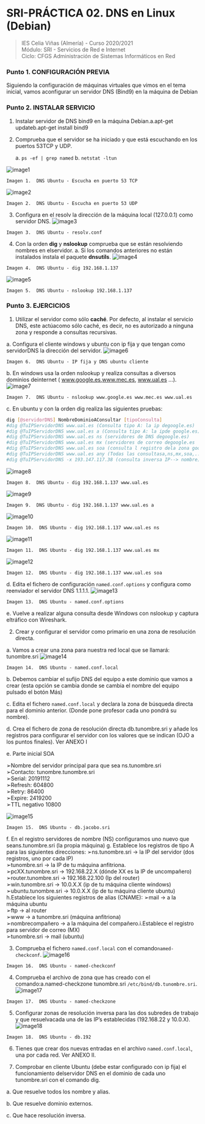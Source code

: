 # SRI-PRÁCTICA 02. DNS en Linux (Debian)
> IES Celia Viñas (Almería) - Curso 2020/2021   
> Módulo: SRI - Servicios de Red e Internet   
> Ciclo: CFGS Administración de Sistemas Informáticos en Red 

### Punto 1. CONFIGURACIÓN PREVIA
Siguiendo la configuración de máquinas virtuales que vimos en el tema inicial, vamos aconfigurar un servidor DNS (Bind9) en la máquina de Debian
### Punto 2. INSTALAR SERVICIO
1. Instalar servidor de DNS bind9 en la máquina Debian.a.apt-get updateb.apt-get install bind9
2. Comprueba que el servidor se ha iniciado y que está escuchando en los puertos 53TCP y UDP.

	a. ``ps -ef | grep named``
	b. ``netstat -ltun``

![image1](images/ubuDNS2.png "DNS Ubuntu")

```
Imagen 1.  DNS Ubuntu - Escucha en puerto 53 TCP
```
![image2](images/ubuDNS3.png "DNS Ubuntu")

```
Imagen 2.  DNS Ubuntu - Escucha en puerto 53 UDP
```

3. Configura en el resolv la dirección de la máquina local (127.0.0.1) como servidor DNS.
![image3](images/ubuDNS4.png "DNS Ubuntu")

```
Imagen 3.  DNS Ubuntu - resolv.conf
```
4. Con la orden **dig** y **nslookup** comprueba que se están resolviendo nombres en elservidor.
	a. Si los comandos anteriores no están instalados instala el paquete **dnsutils**.
![image4](images/ubuDNS5.png "DNS Ubuntu")

```
Imagen 4.  DNS Ubuntu - dig 192.168.1.137
```
![image5](images/ubuDNS6.png "DNS Ubuntu")

```
Imagen 5.  DNS Ubuntu - nslookup 192.168.1.137
```

### Punto 3. EJERCICIOS
1. Utilizar el servidor como sólo **caché**. Por defecto, al instalar el servicio DNS, este actúacomo sólo caché, es decir, no es autorizado a ninguna zona y responde a consultas recursivas.

a. Configura el cliente windows y ubuntu con ip fija y que tengan como servidorDNS la dirección del servidor.
![image6](images/ubuDNS1.png "DNS Ubuntu")

```
Imagen 6.  DNS Ubuntu - IP fija y DNS ubuntu cliente
```
b. En windows usa la orden ​nslookup​ y realiza consultas a diversos dominios deinternet ( ​www.google.es​, ​www.mec.es​, ​www.ual.es​ ...).
![image7](images/ubuDNS12.png "DNS Ubuntu")

```
Imagen 7.  DNS Ubuntu - nslookup www.google.es www.mec.es www.ual.es
```
c. En ubuntu y con la orden ​dig​ realiza las siguientes pruebas:

```bash
dig [@servidorDNS] NombreDominioAConsultar [tipoConsulta]
#dig @TuIPServidorDNS www.ual.es (Consulta tipo A: la ip degoogle.es) 
#dig @TuIPServidorDNS www.ual.es a (Consulta tipo A: la ipde google.es) 
#dig @TuIPServidorDNS www.ual.es ns (servidores de DNS degoogle.es)
#dig @TuIPServidorDNS www.ual.es mx (servidores de correo degoogle.es
#dig @TuIPServidorDNS www.ual.es soa (consulta l registro dela zona google.es)
#dig @TuIPServidorDNS www.ual.es any (Todas las consultasa,ns,mx,soa,...)
#dig @TuIPServidorDNS -x 193.147.117.38 (consulta inversa IP--> nombre)
```
![image8](images/ubuDNS7.png "DNS Ubuntu")

```
Imagen 8.  DNS Ubuntu - dig 192.168.1.137 www.ual.es
```
![image9](images/ubuDNS8.png "DNS Ubuntu")

```
Imagen 9.  DNS Ubuntu - dig 192.168.1.137 www.ual.es a
```
![image10](images/ubuDNS9.png "DNS Ubuntu")

```
Imagen 10.  DNS Ubuntu - dig 192.168.1.137 www.ual.es ns
```
![image11](images/ubuDNS10.png "DNS Ubuntu")

```
Imagen 11.  DNS Ubuntu - dig 192.168.1.137 www.ual.es mx
```
![image12](images/ubuDNS11.png "DNS Ubuntu")

```
Imagen 12.  DNS Ubuntu - dig 192.168.1.137 www.ual.es soa
```
d. Edita el fichero de configuración ``named.conf.options`` y configura como reenviador el servidor DNS 1.1.1.1.
![image13](images/ubuDNS13.png "DNS Ubuntu")

```
Imagen 13.  DNS Ubuntu - named.conf.options
```
e. Vuelve a realizar alguna consulta desde Windows con nslookup y captura eltráfico con Wireshark.

2. Crear y configurar el servidor como primario en una zona de resolución directa.

a. Vamos a crear una zona para nuestra red local que se llamará: ​tunombre.sri
![image14](images/ubuDNS14.png "DNS Ubuntu")

```
Imagen 14.  DNS Ubuntu - named.conf.local
```
b. Debemos cambiar el sufijo DNS del equipo a este dominio que vamos a crear (esta opción se cambia donde se cambia el nombre del equipo pulsado el botón ​Más​) 

c. Edita el fichero ​``named.conf.local``​ y declara la zona de búsqueda directa para el dominio anterior. (Donde pone profesor cada uno pondrá su nombre). 

d. Crea el fichero de zona de resolución directa ​db.tunombre.sri ​y añade los registros para configurar el servidor con los valores que se indican (OJO a los puntos finales). Ver ANEXO I 

e. Parte inicial SOA 
 
➢Nombre del servidor principal para que sea ns.tunombre.sri  
➢Contacto: tunombre.tunombre.sri  
➢Serial: 20191112  
➢Refresh: 604800  
➢Retry: 86400  
➢Expire: 2419200  
➢TTL negativo 10800  

![image15](images/ubuDNS15.png "DNS Ubuntu")

```
Imagen 15.  DNS Ubuntu - db.jacobo.sri
```

f. En el registro servidores de nombre (NS) configuramos uno nuevo que seans.tunombre.sri (la propia máquina)
g. Establece los registros de tipo A para las siguientes direcciones:
➢ns.tunombre.sri → la IP del servidor (dos registros, uno por cada IP)  
➢tunombre.sri → la IP de tu máquina anfitriona.  
➢pcXX.tunombre.sri → 192.168.22.X (dónde XX es la IP de uncompañero)  
➢router.tunombre.sri → 192.168.22.100 (Ip del router)  
➢win.tunombre.sri → 10.0.X.X (ip de tu máquina cliente windows)  
➢ubuntu.tunombre.sri → 10.0.X.X (ip de tu máquina cliente ubuntu)
h.Establece los siguientes registros de alias (CNAME): 
➢mail → a la máquina ubuntu  
➢ftp → al router  
➢www → a tunombre.sri (máquina anfitriona)  
➢nombrecompañero → a la máquina del compañero.i.Establece el registro para servidor de correo (MX)  
➢tunombre.sri → mail (ubuntu)  

3. Comprueba el fichero ``named.conf.local`` con el comando ​``named-checkconf``. 
![image16](images/ubuDNS16.png "DNS Ubuntu")

```
Imagen 16.  DNS Ubuntu - named-checkconf
```
4. Comprueba el archivo de zona que has creado con el comando:a.named-checkzone tunombre.sri ``/etc/bind/db.tunombre.sri``. 
![image17](images/ubuDNS17.png "DNS Ubuntu")

```
Imagen 17.  DNS Ubuntu - named-checkzone
```
5. Configurar zonas de resolución inversa para las dos subredes de trabajo y que resuelvacada una de las IP’s establecidas (192.168.22 y 10.0.X). 
![image18](images/ubuDNS18.png "DNS Ubuntu")

```
Imagen 18.  DNS Ubuntu - db.192
```
6. Tienes que crear dos nuevas entradas en el archivo ``named.conf.local``, una por cada red. Ver ANEXO II. 

7. Comprobar en cliente Ubuntu (debe estar configurado con ip fija) el funcionamiento delservidor DNS en el dominio de cada uno tunombre.sri con el comando ​dig​. 

a. Que resuelve todos los nombre y alias. 

b. Que resuelve dominio externos. 

c. Que hace resolución inversa. 


